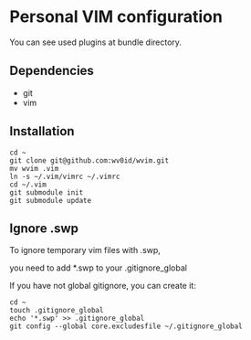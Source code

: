 # Personal VIM configuration

You can see used plugins at bundle directory.

## Dependencies
- git
- vim

## Installation
    cd ~
    git clone git@github.com:wv0id/wvim.git
    mv wvim .vim
    ln -s ~/.vim/vimrc ~/.vimrc
    cd ~/.vim
    git submodule init
    git submodule update

## Ignore .swp

To ignore temporary vim files with .swp,

you need to add *.swp to your .gitignore_global

If you have not global gitignore, you can create it:

    cd ~
    touch .gitignore_global
    echo '*.swp' >> .gitignore_global
    git config --global core.excludesfile ~/.gitignore_global
